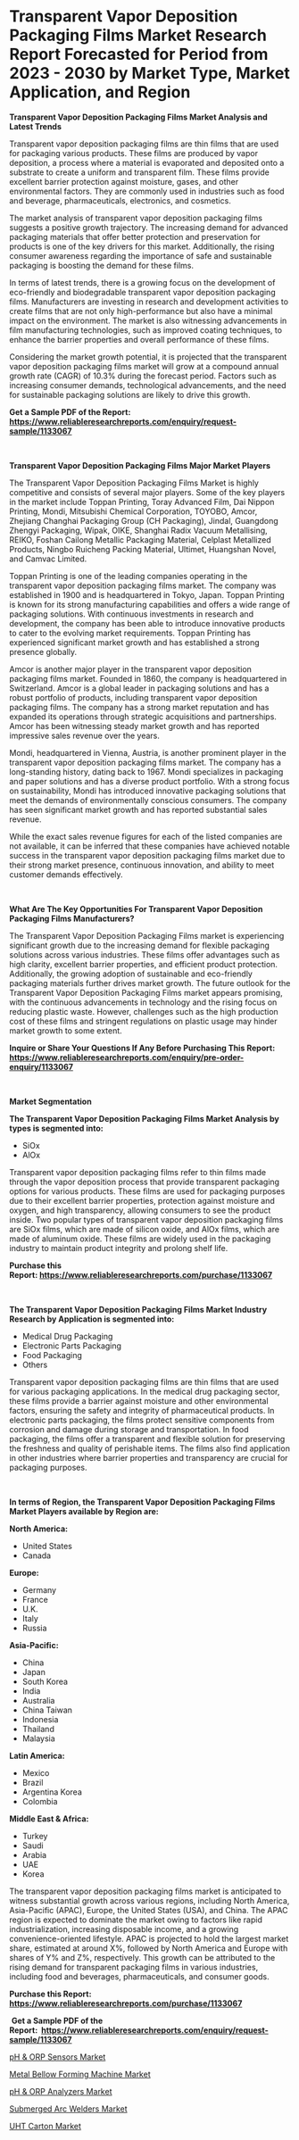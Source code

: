 <p><h1>Transparent Vapor Deposition Packaging Films Market Research Report Forecasted for Period from 2023 -  2030 by Market Type, Market Application, and Region</h1></p><p><strong>Transparent Vapor Deposition Packaging Films Market Analysis and Latest Trends</strong></p>
<p><p>Transparent vapor deposition packaging films are thin films that are used for packaging various products. These films are produced by vapor deposition, a process where a material is evaporated and deposited onto a substrate to create a uniform and transparent film. These films provide excellent barrier protection against moisture, gases, and other environmental factors. They are commonly used in industries such as food and beverage, pharmaceuticals, electronics, and cosmetics.</p><p>The market analysis of transparent vapor deposition packaging films suggests a positive growth trajectory. The increasing demand for advanced packaging materials that offer better protection and preservation for products is one of the key drivers for this market. Additionally, the rising consumer awareness regarding the importance of safe and sustainable packaging is boosting the demand for these films.</p><p>In terms of latest trends, there is a growing focus on the development of eco-friendly and biodegradable transparent vapor deposition packaging films. Manufacturers are investing in research and development activities to create films that are not only high-performance but also have a minimal impact on the environment. The market is also witnessing advancements in film manufacturing technologies, such as improved coating techniques, to enhance the barrier properties and overall performance of these films.</p><p>Considering the market growth potential, it is projected that the transparent vapor deposition packaging films market will grow at a compound annual growth rate (CAGR) of 10.3% during the forecast period. Factors such as increasing consumer demands, technological advancements, and the need for sustainable packaging solutions are likely to drive this growth.</p></p>
<p><strong>Get a Sample PDF of the Report:&nbsp; <a href="https://www.reliableresearchreports.com/enquiry/request-sample/1133067">https://www.reliableresearchreports.com/enquiry/request-sample/1133067</a></strong></p>
<p>&nbsp;</p>
<p><strong>Transparent Vapor Deposition Packaging Films Major Market Players</strong></p>
<p><p>The Transparent Vapor Deposition Packaging Films Market is highly competitive and consists of several major players. Some of the key players in the market include Toppan Printing, Toray Advanced Film, Dai Nippon Printing, Mondi, Mitsubishi Chemical Corporation, TOYOBO, Amcor, Zhejiang Changhai Packaging Group (CH Packaging), Jindal, Guangdong Zhengyi Packaging, Wipak, OIKE, Shanghai Radix Vacuum Metallising, REIKO, Foshan Cailong Metallic Packaging Material, Celplast Metallized Products, Ningbo Ruicheng Packing Material, Ultimet, Huangshan Novel, and Camvac Limited.</p><p>Toppan Printing is one of the leading companies operating in the transparent vapor deposition packaging films market. The company was established in 1900 and is headquartered in Tokyo, Japan. Toppan Printing is known for its strong manufacturing capabilities and offers a wide range of packaging solutions. With continuous investments in research and development, the company has been able to introduce innovative products to cater to the evolving market requirements. Toppan Printing has experienced significant market growth and has established a strong presence globally.</p><p>Amcor is another major player in the transparent vapor deposition packaging films market. Founded in 1860, the company is headquartered in Switzerland. Amcor is a global leader in packaging solutions and has a robust portfolio of products, including transparent vapor deposition packaging films. The company has a strong market reputation and has expanded its operations through strategic acquisitions and partnerships. Amcor has been witnessing steady market growth and has reported impressive sales revenue over the years.</p><p>Mondi, headquartered in Vienna, Austria, is another prominent player in the transparent vapor deposition packaging films market. The company has a long-standing history, dating back to 1967. Mondi specializes in packaging and paper solutions and has a diverse product portfolio. With a strong focus on sustainability, Mondi has introduced innovative packaging solutions that meet the demands of environmentally conscious consumers. The company has seen significant market growth and has reported substantial sales revenue.</p><p>While the exact sales revenue figures for each of the listed companies are not available, it can be inferred that these companies have achieved notable success in the transparent vapor deposition packaging films market due to their strong market presence, continuous innovation, and ability to meet customer demands effectively.</p></p>
<p>&nbsp;</p>
<p><strong>What Are The Key Opportunities For Transparent Vapor Deposition Packaging Films Manufacturers?</strong></p>
<p><p>The Transparent Vapor Deposition Packaging Films market is experiencing significant growth due to the increasing demand for flexible packaging solutions across various industries. These films offer advantages such as high clarity, excellent barrier properties, and efficient product protection. Additionally, the growing adoption of sustainable and eco-friendly packaging materials further drives market growth. The future outlook for the Transparent Vapor Deposition Packaging Films market appears promising, with the continuous advancements in technology and the rising focus on reducing plastic waste. However, challenges such as the high production cost of these films and stringent regulations on plastic usage may hinder market growth to some extent.</p></p>
<p><strong>Inquire or Share Your Questions If Any Before Purchasing This Report: <a href="https://www.reliableresearchreports.com/enquiry/pre-order-enquiry/1133067">https://www.reliableresearchreports.com/enquiry/pre-order-enquiry/1133067</a></strong></p>
<p>&nbsp;</p>
<p><strong>Market Segmentation</strong></p>
<p><strong>The Transparent Vapor Deposition Packaging Films Market Analysis by types is segmented into:</strong></p>
<p><ul><li>SiOx</li><li>AlOx</li></ul></p>
<p><p>Transparent vapor deposition packaging films refer to thin films made through the vapor deposition process that provide transparent packaging options for various products. These films are used for packaging purposes due to their excellent barrier properties, protection against moisture and oxygen, and high transparency, allowing consumers to see the product inside. Two popular types of transparent vapor deposition packaging films are SiOx films, which are made of silicon oxide, and AlOx films, which are made of aluminum oxide. These films are widely used in the packaging industry to maintain product integrity and prolong shelf life.</p></p>
<p><strong>Purchase this Report:&nbsp;<a href="https://www.reliableresearchreports.com/purchase/1133067">https://www.reliableresearchreports.com/purchase/1133067</a></strong></p>
<p>&nbsp;</p>
<p><strong>The Transparent Vapor Deposition Packaging Films Market Industry Research by Application is segmented into:</strong></p>
<p><ul><li>Medical Drug Packaging</li><li>Electronic Parts Packaging</li><li>Food Packaging</li><li>Others</li></ul></p>
<p><p>Transparent vapor deposition packaging films are thin films that are used for various packaging applications. In the medical drug packaging sector, these films provide a barrier against moisture and other environmental factors, ensuring the safety and integrity of pharmaceutical products. In electronic parts packaging, the films protect sensitive components from corrosion and damage during storage and transportation. In food packaging, the films offer a transparent and flexible solution for preserving the freshness and quality of perishable items. The films also find application in other industries where barrier properties and transparency are crucial for packaging purposes.</p></p>
<p>&nbsp;</p>
<p><strong>In terms of Region, the Transparent Vapor Deposition Packaging Films Market Players available by Region are:</strong></p>
<p>
    <p> <strong> North America: </strong>
        <ul>
            <li>United States</li>
            <li>Canada</li>
        </ul>
        </p> 
    <p> <strong> Europe: </strong>
        <ul>
            <li>Germany</li>
            <li>France</li>
            <li>U.K.</li>
            <li>Italy</li>
            <li>Russia</li>
        </ul>
        </p> 
    <p> <strong> Asia-Pacific: </strong>
        <ul>
            <li>China</li>
            <li>Japan</li>
            <li>South Korea</li>
            <li>India</li>
            <li>Australia</li>
            <li>China Taiwan</li>
            <li>Indonesia</li>
            <li>Thailand</li>
            <li>Malaysia</li>
        </ul>
        </p> 
    <p> <strong> Latin America: </strong>
        <ul>
            <li>Mexico</li>
            <li>Brazil</li>
            <li>Argentina Korea</li>
            <li>Colombia</li>
        </ul>
        </p> 
    <p> <strong> Middle East & Africa: </strong>
        <ul>
            <li>Turkey</li>
            <li>Saudi</li>
            <li>Arabia</li>
            <li>UAE</li>
            <li>Korea</li>
        </ul>
    </p>
    </p>
<p><p>The transparent vapor deposition packaging films market is anticipated to witness substantial growth across various regions, including North America, Asia-Pacific (APAC), Europe, the United States (USA), and China. The APAC region is expected to dominate the market owing to factors like rapid industrialization, increasing disposable income, and a growing convenience-oriented lifestyle. APAC is projected to hold the largest market share, estimated at around X%, followed by North America and Europe with shares of Y% and Z%, respectively. This growth can be attributed to the rising demand for transparent packaging films in various industries, including food and beverages, pharmaceuticals, and consumer goods.</p></p>
<p><strong>Purchase this Report: <a href="https://www.reliableresearchreports.com/purchase/1133067">https://www.reliableresearchreports.com/purchase/1133067</a></strong></p>
<p>&nbsp;<strong>Get a Sample PDF of the Report:&nbsp;&nbsp;<a href="https://www.reliableresearchreports.com/enquiry/request-sample/1133067">https://www.reliableresearchreports.com/enquiry/request-sample/1133067</a></strong></p>
<p><strong></strong></p>
<p><p><a href="https://www.linkedin.com/pulse/ph-amp-orp-sensors-market-share-new-trends-analysis-report/">pH & ORP Sensors Market</a></p><p><a href="https://medium.com/@ethelcrooks2023/metal-bellow-forming-machine-market-size-growth-forecast-2023-2030-a49fc86f94b7">Metal Bellow Forming Machine Market</a></p><p><a href="https://www.linkedin.com/pulse/ph-amp-orp-analyzers-market-insights-players-forecast-till/">pH & ORP Analyzers Market</a></p><p><a href="https://medium.com/@saigemarvin1946/submerged-arc-welders-market-size-growth-forecast-2023-2030-02d6ed2c58d3">Submerged Arc Welders Market</a></p><p><a href="https://www.linkedin.com/pulse/uht-carton-market-research-report-unlocks-analysis-financial/">UHT Carton Market</a></p></p>